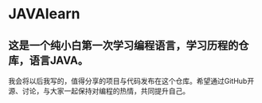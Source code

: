 # JAVAlearn
## 这是一个纯小白第一次学习编程语言，学习历程的仓库，语言JAVA。

我会将以后我写的，值得分享的项目与代码发布在这个仓库。希望通过GitHub开源、讨论，与大家一起保持对编程的热情，共同提升自己。


